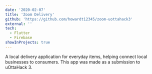 ```yaml
---
date: '2020-02-07'
title: 'Zoom Delivery'
github: 'https://github.com/howardt12345/zoom-uottahack3'
external: ''
tech: 
  - Flutter
  - Firebase
showInProjects: true
---
```

A local delivery application for everyday items, helping connect local businesses to consumers. This app was made as a submission to uOttaHack 3. 